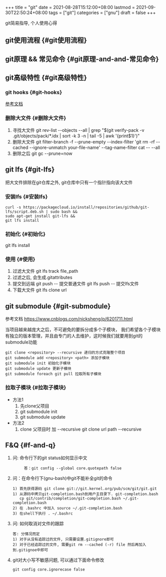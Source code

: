 +++
title = "git"
date = 2021-08-28T15:12:00+08:00
lastmod = 2021-09-30T22:50:24+08:00
tags = ["git"]
categories = ["gnu"]
draft = false
+++

git简易指导, 个人使用心得

<!--more-->


## git使用流程 {#git使用流程}


## git原理 && 常见命令 {#git原理-and-and-常见命令}


## git高级特性 {#git高级特性}


### git hooks {#git-hooks}

[参考文档](https://blog.csdn.net/jessise%5Fzhan/article/details/80131618)


### 删除大文件 {#删除大文件}

1.  寻找大文件
    git rev-list --objects --all | grep "$(git verify-pack -v .git/objects/pack/\*.idx | sort -k 3 -n | tail -5 | awk '{print$1}')"
2.  删除大文件
    git filter-branch -f --prune-empty --index-filter 'git rm -rf --cached --ignore-unmatch your-file-name' --tag-name-filter cat -- --all
3.  删除之后
    git gc --prune=now


## git lfs {#git-lfs}

把大文件排除在git仓库之外, git仓库中只有一个指针指向该大文件


### 安装lfs {#安装lfs}

```text
curl -s https://packagecloud.io/install/repositories/github/git-lfs/script.deb.sh | sudo bash &&
sudo apt-get install git-lfs &&
git lfs install
```


### 初始化 {#初始化}

git lfs install


### 使用 {#使用}

1.  过滤大文件
    git lfs track file\_path
2.  过滤之后, 会生成.gitattributes
3.  提交到远端
    git push      -- 提交普通文件
    git lfs push  -- 提交lfs文件
4.  下载大文件
    git lfs clone url


## git submodule {#git-submodule}

参考文档 <https://www.cnblogs.com/nicksheng/p/6201711.html>

当项目越来越庞大之后，不可避免的要拆分成多个子模块，
我们希望各个子模块有独立的版本管理，并且由专门的人去维护，这时候我们就要用到git的submodule功能

```text
git clone <repository> --recursive 递归的方式克隆整个项目
git submodule add <repository> <path> 添加子模块
git submodule init 初始化子模块
git submodule update 更新子模块
git submodule foreach git pull 拉取所有子模块
```


### 拉取子模块 {#拉取子模块}

-   方法1
    1.  先clone父项目
    2.  git submodule init
    3.  git submodule update
-   方法2
    1.  clone 父项目时 加 --recursive
        git clone url path --recursive


## F&Q {#f-and-q}

1.  问: 命令行下的git status如何显示中文

    ```text
         答：git config --global core.quotepath false
    ```
2.  问：在命令行下(gnu-bash)中git不能补全git的命令

    ```text
    1) 首先获得源码 git clone git://git.kernel.org/pub/scm/git/git.git
    1) 从源码中拷贝git-completion.bash到用户主目录下. git-completion.bash
       cp git/contrib/completion/git-completion.bash ~/.git-completion.bash
    2) 在 .bashrc 中加入 source ~/.git-completion.bash
    3) 在shell下执行 . ~/.bashrc
    ```
3.  问: 如何取消对文件的跟踪

    ```text
    答: 分情况而定
    1) 对于从没有追踪过的文件, 只需要设置.gitignore即可
    2) 对于已经追踪过的文件, 需要git rm --cached (-r) file 然后再加入到.gitignoe中即可
    ```
4.  git对大小写不敏感问题, 可以通过下面命令修改

    ```text
    git config core.ignorecase false
    ```